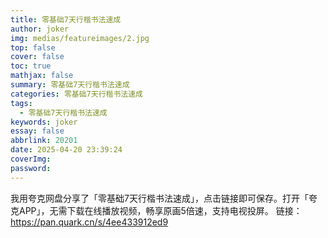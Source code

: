 ```yaml
---
title: 零基础7天行楷书法速成
author: joker
img: medias/featureimages/2.jpg
top: false
cover: false
toc: true
mathjax: false
summary: 零基础7天行楷书法速成
categories: 零基础7天行楷书法速成
tags:
  - 零基础7天行楷书法速成
keywords: joker
essay: false
abbrlink: 20201
date: 2025-04-20 23:39:24
coverImg:
password:
---
```


我用夸克网盘分享了「零基础7天行楷书法速成」，点击链接即可保存。打开「夸克APP」，无需下载在线播放视频，畅享原画5倍速，支持电视投屏。
链接：https://pan.quark.cn/s/4ee433912ed9
